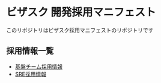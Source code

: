 # ビザスク 開発採用マニフェスト

このリポジトリはビザスク採用マニフェストのリポジトリです

## 採用情報一覧

- [基盤チーム採用情報](dev-basis/README.md)
- [SRE採用情報](sre/README.md)
